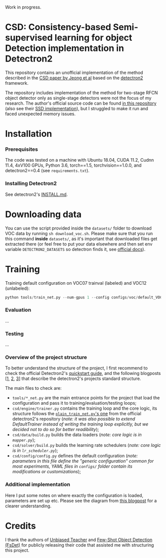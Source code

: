 Work in progress.

# CSD: Consistency-based Semi-supervised learning for object Detection implementation in Detectron2

This repository contains an unofficial implementation of the method described in the [CSD paper by Jeong et al](https://papers.nips.cc/paper/2019/hash/d0f4dae80c3d0277922f8371d5827292-Abstract.html) based on the [detectron2](https://github.com/facebookresearch/detectron2) framework.

The repository includes implementation of the method for two-stage RFCN object detector only as single-stage detectors were not the focus of my research. The author's official source code can be found [in this repository](https://github.com/soo89/CSD-RFCN) (also see their [SSD implementation](https://github.com/soo89/CSD-SSD)), but I struggled to make it run and faced unexpected memory issues.

# Installation

### Prerequisites

The code was tested on a machine with Ubuntu 18.04, CUDA 11.2, Cudnn 11.4, 4xV100 GPUs, Python 3.6, torch==1.5, torchvision==1.0.0, and detectron2==0.4 (see `requirements.txt`).

### Installing Detectron2
See detectron2's [INSTALL.md](https://github.com/facebookresearch/detectron2/blob/master/INSTALL.md).

# Downloading data

You can use the script provided inside the `datasets/` folder to download VOC data by running `sh download_voc.sh`. Please make sure that you run this command **inside** `datasets/`, as it's important that downloaded files get extracted there (or feel free to put your data elsewhere and then set env variable `DETECTRON2_DATASETS` so detectron finds it, see [official docs](https://detectron2.readthedocs.io/en/latest/tutorials/builtin_datasets.html)).

# Training

Training default configuration on VOC07 trainval (labeled) and VOC12 (unlabeled):
```python
python tools/train_net.py --num-gpus 1 --config configs/voc/default_VOC.yaml
```

### Evaluation

...


### Testing

...

### Overview of the project structure

To better understand the structure of the project, I first recommend to check the official Detectron2's [quickstart guide](https://colab.research.google.com/drive/16jcaJoc6bCFAQ96jDe2HwtXj7BMD_-m5), and the following blogposts [[1](https://christineai.blog/detectron2-tutorial-i-high-level-structure/), [2](https://christineai.blog/detectron2-tutorial-ii-learning-detectron2-with-structured-graph/), [3](https://christineai.blog/detectron2-tutorial-iii-config-file/)] that describe the detectron2's projects standard structure.

The main files to check are:

- `tools/*_net.py` are the main entrance points for the project that load the configuration and pass it to training/evaluation/testing loops;
- `csd/engine/trainer.py` contains the training loop and the core logic, its structure follows the [`plain_train_net.py`'s one](https://github.com/facebookresearch/detectron2/blob/master/tools/plain_train_net.py) from the official detectron2's repository (*note: it was also possible to extend DefaultTrainer instead of writing the training loop explicitly, but we decided not to do so for better readibility*);
- `csd/data/build.py` builds the data loaders (*note: core logic is in `mapper.py`*);
- `csd/solver/build.py` builds the learning rate schedulers (*note: core logic is in `lr_scheduler.py`*);
- `csd/config/config.py` defines the default configuration (*note: parameters in this file define the "generic configuration" common for most experiments, YAML files in `configs/` folder contain its modifications or customizations*);


### Additional implementation

Here I put some notes on where exactly the configuration is loaded, parameters are set up etc. Please see the diagram from [this blogpost](https://christineai.blog/detectron2-tutorial-ii-learning-detectron2-with-structured-graph/) for a clearer understanding.



# Credits

I thank the authors of [Unbiased Teacher](https://github.com/facebookresearch/unbiased-teacher)  and [Few-Shot Object Detection (FsDet)](https://github.com/ucbdrive/few-shot-object-detection) for publicly releasing their code that assisted me with structuring this project.